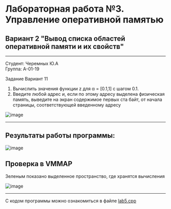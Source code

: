 # Лабораторная работа №3. Управление оперативной памятью
## Вариант 2 "Вывод списка областей оперативной памяти и их свойств"

------------
Студент: Черемных Ю.А  
Группа: А-01-19

Задание
Вариант 11
1. Вычислить значения
функции z для α = [0.1,1] с шагом
0.1.
2. Введите любой адрес и, если по этому адресу
выделена физическая память, выведите на экран
содержимое первых ста байт, от начала страницы,
соответствующей введенному адресу

![image](https://user-images.githubusercontent.com/61864601/168562069-65071bae-449e-4076-b26f-2a3aeb5b83e7.png)

----

## Результаты работы программы:
![image](https://user-images.githubusercontent.com/61864601/168562618-4ddfed47-3bc4-4662-b07f-7cd780f5786a.png)

## Проверка в VMMAP
Зеленым показано выделенное пространство, где хранятся вычисления

![image](https://user-images.githubusercontent.com/61864601/168562849-4a345f5e-80d6-4ea4-9582-32474978159b.png)

----------
С кодом программы можно ознакомиться в файле [lab5.cpp](./lab5.cpp)

